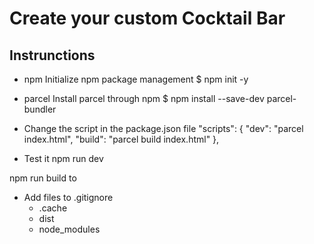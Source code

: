 # Create your custom Cocktail Bar

## Instrunctions

- npm
Initialize npm package management $ npm init -y
- parcel
Install parcel through npm $ npm install --save-dev parcel-bundler
- Change the script in the package.json file
"scripts": {
    "dev": "parcel index.html",
    "build": "parcel build index.html"
  },

- Test it
npm run dev

npm run build to

- Add files to .gitignore
  - .cache
  - dist
  - node_modules

